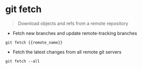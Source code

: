 # git fetch

> Download objects and refs from a remote repository

- Fetch new branches and update remote-tracking branches

`git fetch {{remote_name}}`

- Fetch the latest changes from all remote git servers

`git fetch --all`
